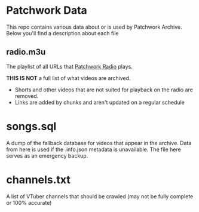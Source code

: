 # Patchwork Data
This repo contains various data about or is used by Patchwork Archive. Below you'll find a description about each file

## radio.m3u
The playlist of all URLs that [Patchwork Radio](https://patchwork.moekyun.me/radio) plays.

**THIS IS NOT** a full list of what videos are archived. 
- Shorts and other videos that are not suited for playback on the radio are removed.
- Links are added by chunks and aren't updated on a regular schedule

# songs.sql
A dump of the fallback database for videos that appear in the archive. Data from here is used if the .info.json metadata is unavailable. The file here serves as an emergency backup.

# channels.txt
A list of VTuber channels that should be crawled (may not be fully complete or 100% accurate)
